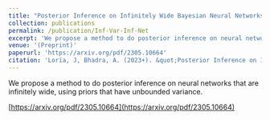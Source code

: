 ```yaml
---
title: "Posterior Inference on Infinitely Wide Bayesian Neural Networks under Weights with Unbounded Variance"
collection: publications
permalink: /publication/Inf-Var-Inf-Net
excerpt: 'We propose a method to do posterior inference on neural networks that are infinitely wide, using priors that have unbounded variance.'
venue: '(Preprint)'
paperurl: 'https://arxiv.org/pdf/2305.10664'
citation: 'Loría, J, Bhadra, A. (2023+). &quot;Posterior Inference on Infinitely Wide Bayesian Neural Networks under Weights with Unbounded Variance .&quot; <i>submitted</i>.'
---
```

We propose a method to do posterior inference on neural networks that are infinitely wide, using priors that have unbounded variance.

[https://arxiv.org/pdf/2305.10664](https://arxiv.org/pdf/2305.10664)
